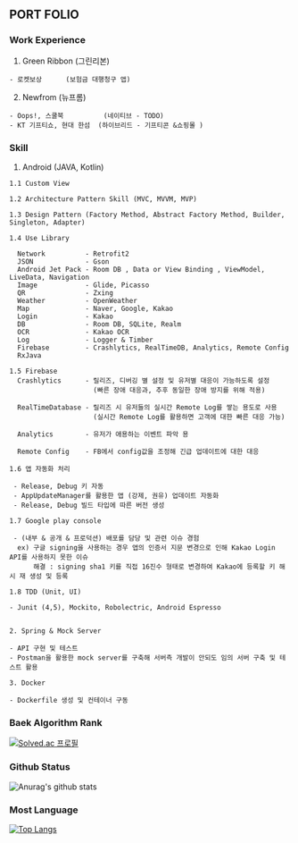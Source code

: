 ## PORT FOLIO

### Work Experience
  1. Green Ribbon (그린리본)  

    - 로켓보상      (보험금 대행청구 앱)
     
  2. Newfrom (뉴프롬)  

    - Oops!, 스쿨북          (네이티브 - TODO)
    - KT 기프티쇼, 현대 한섬  (하이브리드 - 기프티콘 &쇼핑몰 )
      
### Skill
  1. Android (JAVA, Kotlin)  

    1.1 Custom View  
  
    1.2 Architecture Pattern Skill (MVC, MVVM, MVP)  
  
    1.3 Design Pattern (Factory Method, Abstract Factory Method, Builder, Singleton, Adapter)    

    1.4 Use Library  

      Network          - Retrofit2  
      JSON             - Gson  
      Android Jet Pack - Room DB , Data or View Binding , ViewModel, LiveData, Navigation  
      Image            - Glide, Picasso  
      QR               - Zxing  
      Weather          - OpenWeather  
      Map              - Naver, Google, Kakao  
      Login            - Kakao  
      DB               - Room DB, SQLite, Realm  
      OCR              - Kakao OCR  
      Log              - Logger & Timber
      Firebase         - Crashlytics, RealTimeDB, Analytics, Remote Config
      RxJava
  
    1.5 Firebase 
      Crashlytics      - 릴리즈, 디버깅 별 설정 및 유저별 대응이 가능하도록 설정  
                         (빠른 장애 대응과, 추후 동일한 장애 방지를 위해 적용)  
                           
      RealTimeDatabase - 릴리즈 시 유저들의 실시간 Remote Log를 쌓는 용도로 사용
                         (실시간 Remote Log를 활용하면 고객에 대한 빠른 대응 가능)
  
      Analytics        - 유저가 애용하는 이벤트 파악 용  
             
      Remote Config    - FB에서 config값을 조정해 긴급 업데이트에 대한 대응
      
    1.6 앱 자동화 처리  

     - Release, Debug 키 자동
     - AppUpdateManager를 활용한 앱 (강제, 권유) 업데이트 자동화
     - Release, Debug 빌드 타입에 따른 버전 생성
  
    1.7 Google play console  

     - (내부 & 공개 & 프로덕션) 배포를 담당 및 관련 이슈 경험
      ex) 구글 signing을 사용하는 경우 앱의 인증서 지문 변경으로 인해 Kakao Login API를 사용하지 못한 이슈 
          해결 : signing sha1 키를 직접 16진수 형태로 변경하여 Kakao에 등록할 키 해시 재 생성 및 등록
       
    1.8 TDD (Unit, UI)  

    - Junit (4,5), Mockito, Robolectric, Android Espresso  


    2. Spring & Mock Server  

    - API 구현 및 테스트 
    - Postman을 활용한 mock server를 구축해 서버측 개발이 안되도 임의 서버 구축 및 테스트 활용

    3. Docker  

    - Dockerfile 생성 및 컨테이너 구동
 

### Baek Algorithm Rank
[![Solved.ac
프로필](http://mazassumnida.wtf/api/v2/generate_badge?boj=tlsehdro2)](https://solved.ac/{tlsehdro2})

### Github Status
![Anurag's github stats](https://github-readme-stats.vercel.app/api?username=OreoChoi&show_icons=true&theme=dracula)
  
### Most Language
[![Top Langs](https://github-readme-stats.vercel.app/api/top-langs/?username=OreoChoi&langs_count=8)](https://github.com/anuraghazra/github-readme-stats)
